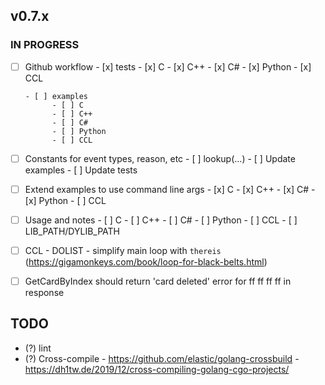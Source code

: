 ## v0.7.x

### IN PROGRESS

- [ ] Github workflow
      - [x] tests
            - [x] C
            - [x] C++
            - [x] C#
            - [x] Python
            - [x] CCL

      - [ ] examples
            - [ ] C
            - [ ] C++
            - [ ] C#
            - [ ] Python
            - [ ] CCL

- [ ] Constants for event types, reason, etc
      - [ ] lookup(...)
      - [ ] Update examples
      - [ ] Update tests

- [ ] Extend examples to use command line args
      - [x] C
      - [x] C++
      - [x] C#
      - [x] Python
      - [ ] CCL
  
- [ ] Usage and notes
      - [ ] C
      - [ ] C++
      - [ ] C#
      - [ ] Python
      - [ ] CCL
      - [ ] LIB_PATH/DYLIB_PATH

- [ ] CCL
      - DOLIST
      - simplify main loop with `thereis` (https://gigamonkeys.com/book/loop-for-black-belts.html)

- [ ] GetCardByIndex should return 'card deleted' error for ff ff ff ff in response

## TODO

- (?) lint
- (?) Cross-compile
      - https://github.com/elastic/golang-crossbuild
      - https://dh1tw.de/2019/12/cross-compiling-golang-cgo-projects/

